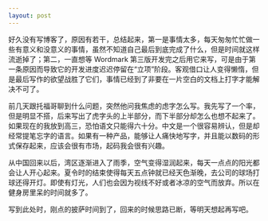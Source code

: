 ```yaml
---
layout: post
---
```


好久没有写博客了，原因有若干，总结起来，第一是事情太多，每天匆匆忙忙做一些有意义和没意义的事情，虽然不知道自己最后到底完成了什么，但是时间就这样流逝掉了；第二，一直想等 Wordmark 第三版开发完之后用它来写，可是由于第一条原因而导致它的开发进度迟迟停留在“立项”阶段。客观借口让人变得懒惰，但是最后写作的欲望战胜了它们，事情已经到了非要在一片空白的文档上打字才能解决不可了。

前几天跟托福哥聊到什么问题，突然他问我焦虑的虑字怎么写。我先写了一个率，但是明显不搭，后来写出了虎字头的上半部分，而下半部分却怎么也想不起来了。如果现在的我放到高三，恐怕语文只能得六十分。中文是一个很容易辨认，但是却经常提笔忘字的语言。如果有一种产品，能够让人痛快地写字，并且能以数码的形式保存起来，应该会很有市场，起码我会很有兴趣。

从中国回来以后，湾区逐渐进入了雨季，空气变得湿润起来，每天一点点的阳光都会让人开心起来。夏令时的结束使得每天五点钟就已经天色渐晚，去公司的球场打球还得开灯。即使有灯光，人们也会因为视线不好或者冰凉的空气而放弃。所以在健身房里呆的时间就多了。

写到此处时，刚点的披萨时间到了，回来的时候思路已断，等明天想起再写吧。
